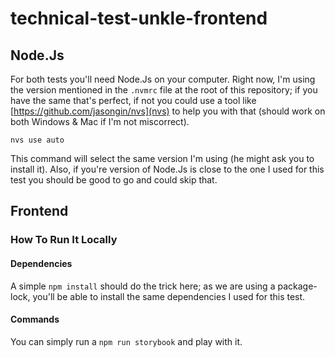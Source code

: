 # technical-test-unkle-frontend

## Node.Js

For both tests you'll need Node.Js on your computer. Right now, I'm using the version mentioned in the `.nvmrc` file at the root of this repository; if you have the same that's perfect, if not you could use a tool like [https://github.com/jasongin/nvs](nvs) to help you with that (should work on both Windows & Mac if I'm not miscorrect).

```
nvs use auto
```

This command will select the same version I'm using (he might ask you to install it).
Also, if you're version of Node.Js is close to the one I used for this test you should be good to go and could skip that.

## Frontend

### How To Run It Locally

#### Dependencies
A simple `npm install` should do the trick here; as we are using a package-lock, you'll be able to install the same dependencies I used for this test.

#### Commands

You can simply run a `npm run storybook` and play with it.
